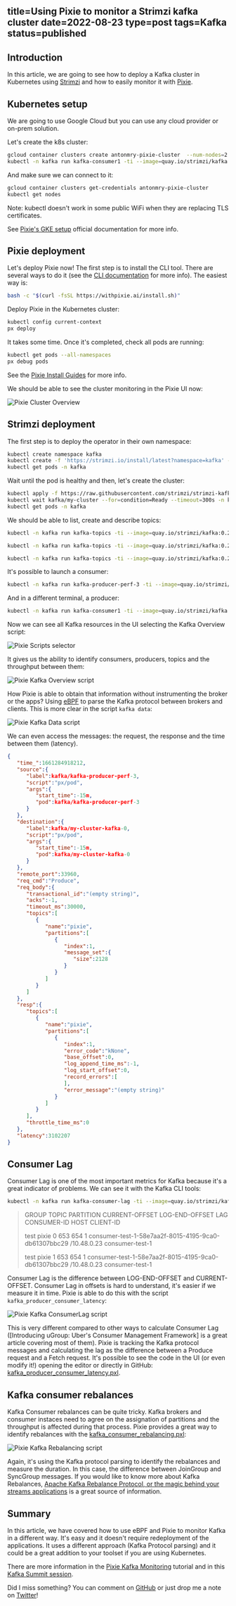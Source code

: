 title=Using Pixie to monitor a Strimzi kafka cluster
date=2022-08-23
type=post
tags=Kafka
status=published
---------

## Introduction

In this article, we are going to see how to deploy a Kafka cluster in Kubernetes
using [Strimzi] and how to easily monitor it with [Pixie].

## Kubernetes setup

We are going to use Google Cloud but you can use any cloud provider or on-prem
solution.

Let's create the k8s cluster:

```bash
gcloud container clusters create antonmry-pixie-cluster  --num-nodes=2 --machine-type=e2-standard-8 --disk-size 300
kubectl -n kafka run kafka-consumer1 -ti --image=quay.io/strimzi/kafka:0.25.0-kafka-2.8.0 --rm=true --restart=Never -- bin/kafka-console-consumer.sh --bootstrap-server my-cluster-kafka-bootstrap:9092 --topic pixie  --consumer-property group.id=test
```

And make sure we can connect to it:

```sh
gcloud container clusters get-credentials antonmry-pixie-cluster
kubectl get nodes
```

Note: kubectl doesn't work in some public WiFi when they are replacing TLS
certificates.

See [Pixie's GKE setup] official documentation for more info.

## Pixie deployment

Let's deploy Pixie now! The first step is to install the CLI tool. There are
several ways to do it (see the [CLI documentation] for more info). The easiest
way is:

```sh
bash -c "$(curl -fsSL https://withpixie.ai/install.sh)"
```

Deploy Pixie in the Kubernetes cluster:

```sh
kubectl config current-context
px deploy
```

It takes some time. Once it's completed, check all pods are running:

```sh
kubectl get pods --all-namespaces
px debug pods
```

See the [Pixie Install Guides] for more info.

We should be able to see the cluster monitoring in the Pixie UI now:

![Pixie Cluster Overview](pixie/pixie-cluster-overview.png)

## Strimzi deployment

The first step is to deploy the operator in their own namespace:

```sh
kubectl create namespace kafka
kubectl create -f 'https://strimzi.io/install/latest?namespace=kafka' -n kafka 
kubectl get pods -n kafka
```

Wait until the pod is healthy and then, let's create the cluster:

```sh
kubectl apply -f https://raw.githubusercontent.com/strimzi/strimzi-kafka-operator/0.30.0/examples/kafka/kafka-persistent-single.yaml -n kafka
kubectl wait kafka/my-cluster --for=condition=Ready --timeout=300s -n kafka
kubectl get pods -n kafka
```

We should be able to list, create and describe topics:

```sh
kubectl -n kafka run kafka-topics -ti --image=quay.io/strimzi/kafka:0.25.0-kafka-2.8.0 --rm=true --restart=Never -- bin/kafka-topics.sh --bootstrap-server my-cluster-kafka-bootstrap:9092  --list

kubectl -n kafka run kafka-topics -ti --image=quay.io/strimzi/kafka:0.25.0-kafka-2.8.0 --rm=true --restart=Never -- bin/kafka-topics.sh --bootstrap-server my-cluster-kafka-bootstrap:9092 --create --topic pixie --replication-factor 1 --partitions 2

kubectl -n kafka run kafka-topics -ti --image=quay.io/strimzi/kafka:0.25.0-kafka-2.8.0 --rm=true --restart=Never -- bin/kafka-topics.sh --bootstrap-server my-cluster-kafka-bootstrap:9092  --describe pixie
```

It's possible to launch a consumer:

```sh
kubectl -n kafka run kafka-producer-perf-3 -ti --image=quay.io/strimzi/kafka:0.25.0-kafka-2.8.0 --rm=true --restart=Never -- bin/kafka-producer-perf-test.sh --topic pixie --throughput 1 --num-records 300000 --record-size 1024 --producer-props acks=all bootstrap.servers=my-cluster-kafka-bootstrap:9092
```

And in a different terminal, a producer:

```sh
kubectl -n kafka run kafka-consumer1 -ti --image=quay.io/strimzi/kafka:0.25.0-kafka-2.8.0 --rm=true --restart=Never -- bin/kafka-console-consumer.sh --bootstrap-server my-cluster-kafka-bootstrap:9092 --topic pixie  --consumer-property group.id=test #con1
```

Now we can see all Kafka resources in the UI selecting the Kafka Overview
script:

![Pixie Scripts selector](pixie/pixie-scripts.png)

It gives us the ability to identify consumers, producers, topics and the
throughput between them:

![Pixie Kafka Overview script](pixie/pixie-kafka-overview.jpg)

How Pixie is able to obtain that information without instrumenting the broker
or the apps? Using [eBPF] to parse the Kafka protocol between brokers and
clients. This is more clear in the script `kafka data`:

![Pixie Kafka Data script](pixie/pixie-kafka-data.jpg)

We can even access the messages: the request, the response and the time between
them (latency).

```json
{
   "time_":1661284918212,
   "source":{
      "label":kafka/kafka-producer-perf-3,
      "script":"px/pod",
      "args":{
         "start_time":-15m,
         "pod":kafka/kafka-producer-perf-3
      }
   },
   "destination":{
      "label":kafka/my-cluster-kafka-0,
      "script":"px/pod",
      "args":{
         "start_time":-15m,
         "pod":kafka/my-cluster-kafka-0
      }
   },
   "remote_port":33960,
   "req_cmd":"Produce",
   "req_body":{
      "transactional_id":"(empty string)",
      "acks":-1,
      "timeout_ms":30000,
      "topics":[
         {
            "name":"pixie",
            "partitions":[
               {
                  "index":1,
                  "message_set":{
                     "size":2128
                  }
               }
            ]
         }
      ]
   },
   "resp":{
      "topics":[
         {
            "name":"pixie",
            "partitions":[
               {
                  "index":1,
                  "error_code":"kNone",
                  "base_offset":0,
                  "log_append_time_ms":-1,
                  "log_start_offset":0,
                  "record_errors":[
                  ],
                  "error_message":"(empty string)"
               }
            ]
         }
      ],
      "throttle_time_ms":0
   },
   "latency":3102207
}
```

## Consumer Lag

Consumer Lag is one of the most important metrics for Kafka because it's a great
indicator of problems. We can see it with the Kafka CLI tools:

```sh
kubectl -n kafka run kafka-consumer-lag -ti --image=quay.io/strimzi/kafka:0.25.0-kafka-2.8.0 --rm=true --restart=Never -- bin/kafka-consumer-groups.sh --bootstrap-server  my-cluster-kafka-bootstrap:9092 --describe --group test1
```

> GROUP           TOPIC           PARTITION  CURRENT-OFFSET  LOG-END-OFFSET  LAG             CONSUMER-ID                                          HOST            CLIENT-ID
>
> test            pixie           0          653             654             1               consumer-test-1-58e7aa2f-8015-4195-9ca0-db61307bbc29 /10.48.0.23     consumer-test-1
>
> test            pixie           1          653             654             1               consumer-test-1-58e7aa2f-8015-4195-9ca0-db61307bbc29 /10.48.0.23     consumer-test-1

Consumer Lag is the difference between LOG-END-OFFSET and CURRENT-OFFSET.
Consumer Lag in offsets is hard to understand, it's easier if we measure it in
time. Pixie is able to do this with the script
`kafka_producer_consumer_latency`:

![Pixie Kafka ConsumerLag script](pixie/pixie-consumer-lag.jpg)

This is very different compared to other ways to calculate Consumer Lag
([Introducing uGroup: Uber's Consumer Management Framework] is a great article
covering most of them). Pixie is tracking the Kafka protocol messages and
calculating the lag as the difference between a Produce request and a Fetch
request. It's possible to see the code in the UI (or even modify it!) opening
the editor or directly in GitHub: [kafka_producer_consumer_latency.pxl].

## Kafka consumer rebalances

Kafka Consumer rebalances can be quite tricky. Kafka brokers and consumer
instaces need to agree on the assignation of partitions and the throughput is
affected during that process. Pixie provides a great way to identify
rebalances with the [kafka_consumer_rebalancing.pxl]:

![Pixie Kafka Rebalancing script](pixie/pixie-kafka-rebalancing.jpg)

Again, it's using the Kafka protocol parsing to identify the rebalances and
measure the duration. In this case, the difference between JoinGroup and
SyncGroup messages. If you would like to know more about Kafka Rebalances,
[Apache Kafka Rebalance Protocol, or the magic behind your streams applications]
is a great source of information.

## Summary

In this article, we have covered how to use eBPF and Pixie to monitor Kafka in
a different way. It's easy and it doesn't require redeployment of the
applications. It uses a different approach (Kafka Protocol parsing) and it
could be a great addition to your toolset if you are using Kubernetes.

There are more information in the [Pixie Kafka Monitoring] tutorial and in this
[Kafka Summit session].

Did I miss something? You can comment on [GitHub] or just drop me a note on
[Twitter]!

[GitHub]: https://github.com/antonmry/galiglobal/pull/41
[Twitter]: https://www.twitter.com/antonmry
[Strimzi]: https://strimzi.io
[Pixie]: https://pixielabs.ai
[Pixie's GKE setup]: https://docs.pixielabs.ai/installing-pixie/setting-up-k8s/gke-setup/
[CLI documentation]: https://docs.pixielabs.ai/installing-pixie/install-schemes/cli/
[Pixie Install Guides]: https://docs.pixielabs.ai/installing-pixie/install-guides/
[eBPF]: https://docs.px.dev/about-pixie/pixie-ebpf/
[kafka_producer_consumer_latency.pxl]: https://github.com/pixie-io/pixie/blob/db0ad3a9b3c7229f8e3dd57d9eea5a372e4670f2/src/pxl_scripts/px/kafka_producer_consumer_latency/kafka_producer_consumer_latency.pxl#L130
[kafka_consumer_rebalancing.pxl]: https://github.com/pixie-io/pixie/blob/main/src/pxl_scripts/px/kafka_consumer_rebalancing/kafka_consumer_rebalancing.pxl
[Apache Kafka Rebalance Protocol, or the magic behind your streams applications]: https://medium.com/streamthoughts/apache-kafka-rebalance-protocol-or-the-magic-behind-your-streams-applications-e94baf68e4f2
[Pixie Kafka Monitoring]: https://docs.pixielabs.ai/tutorials/pixie-101/kafka-monitoring/
[Kafka Summit session]: https://www.confluent.io/events/kafka-summit-london-2022/monitoring-kafka-without-instrumentation-using-ebpf/
